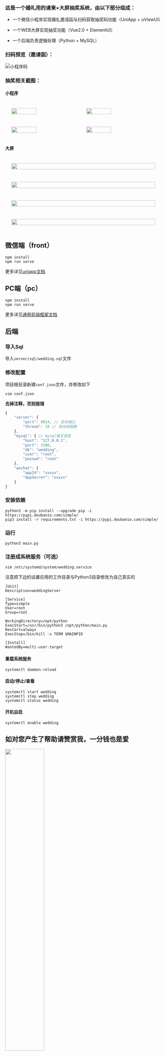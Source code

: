 ### 这是一个婚礼用的请柬+大屏抽奖系统，由以下部分组成：

* 一个微信小程序实现婚礼邀请函与扫码获取抽奖码功能（UniApp + uViewUI）

* 一个WEB大屏实现抽奖功能（Vue2.0 + ElementUI）

* 一个后端负责逻辑处理（Python + MySQL）

### 扫码预览（邀请函）：

![小程序码](./img/小程序码.jpg)

### 抽奖相关截图：

#### 小程序

<div style="display:flex;align-item:center;flex-wrap:wrap;">
<img src="./img/noScan.jpg" width="40%" style="margin:20px;"></img>
<img src="./img/scan.jpg" width="40%" style="margin:20px;"></img>
<img src="./img/getNum.jpg" width="40%" style="margin:20px;"></img>
<img src="./img/reword.jpg" width="40%" style="margin:20px;"></img>
</div>

#### 大屏

<div style="display:flex;align-item:center;flex-wrap:wrap;">
<img src="./img/pc1.png" width="100%" style="margin:20px;"></img>
<img src="./img/pc2.png" width="100%" style="margin:20px;"></img>
<img src="./img/pc4.png" width="100%" style="margin:20px;"></img>
<img src="./img/pc5.png" width="100%" style="margin:20px;"></img>
</div>

## 微信端（front）

```shell
npm install
npm run serve
```

更多详见[uniapp文档](https://zh.uniapp.dcloud.io/worktile/CLI.html)


## PC端（pc）

```shell
npm install
npm run serve
```

更多详见[通用前端框架文档](https://github.com/dr34-m/front-demo)

## 后端

### 导入Sql

导入`server/sql/wedding.sql`文件

### 修改配置

项目根目录新建`conf.json`文件，并修改如下

```shell
vim conf.json
```

 **去掉注释，否则报错**

```js
{
    "server": {
        "port": 9014, // 启动端口
        "thread": 10 // 启动线程数
    },
    "mysql": { // mysql相关信息
        "host": "127.0.0.1",
        "port": 3306,
        "db": "wedding",
        "user": "root",
        "passwd": "root"
    },
    "wechat": {
        "appId": "xxxxx",
        "AppSecret": "xxxxx"
    }
}
```

### 安装依赖

```shell
python3 -m pip install --upgrade pip -i https://pypi.doubanio.com/simple/
pip3 install -r requirements.txt -i https://pypi.doubanio.com/simple/
```

### 运行

```shell
python3 main.py
```

### 注册成系统服务（可选）

```shell
vim /etc/systemd/system/wedding.service
```

注意把下边的设置应用的工作目录与Python3目录修改为自己真实的

```shell
[Unit]
Description=weddingServer

[Service]
Type=simple
User=root
Group=root

WorkingDirectory=/opt/python
ExecStart=/usr/bin/python3 /opt/python/main.py
Restart=always
ExecStop=/bin/kill -s TERM $MAINPID

[Install]
WantedBy=multi-user.target
```

#### 重载系统服务

```shell
systemctl daemon-reload
```

#### 启动/停止/查看

```shell
systemctl start wedding
systemctl stop wedding
systemctl status wedding
```

#### 开机自启

```shell
systemctl enable wedding
```

## 如对您产生了帮助请赞赏我，一分钱也是爱

<img src="./img/zs.png" width="50%"></img>

## 如需定制开发可以联系我

<img src="./img/wechat.png" width="50%"></img>

## 附上完整邀请函截图


<img src="./img/邀请函.png" width="100%"></img>